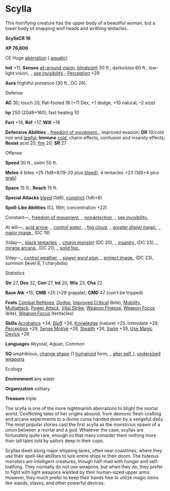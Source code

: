 # Scylla

This horrifying creature has the upper body of a beautiful woman, but a lower body of snapping wolf heads and writhing tentacles.

**ScyllaCR 16**

**XP 76,800**

CE Huge [aberration](/pathfinderRPG/prd/monsters/creatureTypes.html#_aberration) ( [aquatic](/pathfinderRPG/prd/monsters/creatureTypes.html#_aquatic-subtype))

**Init** +11; **Senses** [all-around vision](/pathfinderRPG/prd/monsters/universalMonsterRules.html#_all-around-vision), [blindsight](/pathfinderRPG/prd/monsters/universalMonsterRules.html#_blindsight) 30 ft., darkvision 60 ft., low-light vision, _ [see invisibility](/pathfinderRPG/prd/additionalMonsters/../spells/seeInvisibility.html#_see-invisibility)_; [Perception](/pathfinderRPG/prd/additionalMonsters/../skills/perception.html#_perception) +29

**Aura** frightful presence (30 ft., DC 26),

Defense

**AC** 30, touch 20, flat-footed 18 (+11 Dex, +1 dodge, +10 natural, –2 size)

**hp** 250 (20d8+160); fast healing 10

**Fort** +14, **Ref** +17, **Will** +18

**Defensive Abilities** _ [freedom of movement](/pathfinderRPG/prd/additionalMonsters/../spells/freedomOfMovement.html#_freedom-of-movement)_, improved evasion; **DR** 10/cold iron and [lawful](/pathfinderRPG/prd/monsters/creatureTypes.html#_lawful-subtype); **Immune** [cold](/pathfinderRPG/prd/monsters/creatureTypes.html#_cold-subtype), charm effects, confusion and insanity effects; **Resist** acid 20, [fire](/pathfinderRPG/prd/monsters/creatureTypes.html#_fire-subtype) 20; **SR** 27

Offense

**Speed** 30 ft., swim 50 ft.

**Melee** 4 bites +25 (1d8+8/19–20 plus [bleed](/pathfinderRPG/prd/monsters/universalMonsterRules.html#_bleed)), 4 tentacles +23 (1d6+4 plus [grab](/pathfinderRPG/prd/monsters/universalMonsterRules.html#_grab))

**Space** 15 ft.; **Reach** 15 ft.

**Special Attacks** [bleed](/pathfinderRPG/prd/monsters/universalMonsterRules.html#_bleed) (1d6), [constrict](/pathfinderRPG/prd/monsters/universalMonsterRules.html#_constrict) (1d6+8)

**Spell-Like Abilities** (CL 16th; concentration +22)

Constant—_ [freedom of movement](/pathfinderRPG/prd/additionalMonsters/../spells/freedomOfMovement.html#_freedom-of-movement)_, _ [nondetection](/pathfinderRPG/prd/additionalMonsters/../spells/nondetection.html#_nondetection)_, _ [see invisibility](/pathfinderRPG/prd/additionalMonsters/../spells/seeInvisibility.html#_see-invisibility)_

At will—_ [acid arrow](/pathfinderRPG/prd/additionalMonsters/../spells/acidArrow.html#_acid-arrow)_, _ [control water](/pathfinderRPG/prd/additionalMonsters/../spells/controlWater.html#_control-water)_, _ [fog cloud](/pathfinderRPG/prd/additionalMonsters/../spells/fogCloud.html)_, _ [greater dispel magic](/pathfinderRPG/prd/additionalMonsters/../spells/dispelMagic.html#_dispel-magic-greater)_, _ [major image](/pathfinderRPG/prd/additionalMonsters/../spells/majorImage.html#_major-image)_ (DC 19)

3/day—_ [black tentacles](/pathfinderRPG/prd/additionalMonsters/../spells/blackTentacles.html#_black-tentacles)_, _ [charm monster](/pathfinderRPG/prd/additionalMonsters/../spells/charmMonster.html#_charm-monster)_ (DC 20), _ [insanity](/pathfinderRPG/prd/additionalMonsters/../spells/insanity.html#_insanity)_ (DC 23), _ [mirage arcana](/pathfinderRPG/prd/additionalMonsters/../spells/mirageArcana.html#_mirage-arcana)_ (DC 21), _ [solid fog](/pathfinderRPG/prd/additionalMonsters/../spells/solidFog.html#_solid-fog)_

1/day—_ [control weather](/pathfinderRPG/prd/additionalMonsters/../spells/controlWeather.html#_control-weather)_, _ [power word stun](/pathfinderRPG/prd/additionalMonsters/../spells/powerWordStun.html#_power-word-stun)_, _ [project image](/pathfinderRPG/prd/additionalMonsters/../spells/projectImage.html#_project-image)_ (DC 23), summon (level 8, 1 charybdis)

Statistics

**Str** 27, **Dex** 32, **Con** 27, **Int** 20, **Wis** 23, **Cha** 22

**Base Atk** +15; **CMB** +25 (+29 grapple); **CMD** 47 (can't be tripped)

**Feats** [Combat Reflexes](/pathfinderRPG/prd/additionalMonsters/../feats.html#_combat-reflexes), [Dodge](/pathfinderRPG/prd/additionalMonsters/../feats.html#_dodge), [Improved Critical](/pathfinderRPG/prd/additionalMonsters/../feats.html#_improved-critical) (bite), [Mobility](/pathfinderRPG/prd/additionalMonsters/../feats.html#_mobility), [Multiattack](/pathfinderRPG/prd/additionalMonsters/../monsters/monsterFeats.html#_multiattack), [Power Attack](/pathfinderRPG/prd/additionalMonsters/../feats.html#_power-attack), [Vital Strike](/pathfinderRPG/prd/additionalMonsters/../feats.html#_vital-strike), [Weapon Finesse](/pathfinderRPG/prd/additionalMonsters/../feats.html#_weapon-finesse), [Weapon Focus](/pathfinderRPG/prd/additionalMonsters/../feats.html#_weapon-focus) (bite), [Weapon Focus](/pathfinderRPG/prd/additionalMonsters/../feats.html#_weapon-focus) (tentacles)

**Skills** [Acrobatics](/pathfinderRPG/prd/additionalMonsters/../skills/acrobatics.html#_acrobatics) +34, [Bluff](/pathfinderRPG/prd/additionalMonsters/../skills/bluff.html#_bluff) +26, [Knowledge](/pathfinderRPG/prd/additionalMonsters/../skills/knowledge.html#_knowledge) (nature) +25, Intimidate +29, [Perception](/pathfinderRPG/prd/additionalMonsters/../skills/perception.html#_perception) +29, [Sense Motive](/pathfinderRPG/prd/additionalMonsters/../skills/senseMotive.html#_sense-motive) +26, [Stealth](/pathfinderRPG/prd/additionalMonsters/../skills/stealth.html#_stealth) +26, [Swim](/pathfinderRPG/prd/additionalMonsters/../skills/swim.html#_swim) +39, [Use Magic Device](/pathfinderRPG/prd/additionalMonsters/../skills/useMagicDevice.html#_use-magic-device) +26

**Languages** Abyssal, Aquan, Common

**SQ** amphibious, [change shape](/pathfinderRPG/prd/monsters/universalMonsterRules.html#_change-shape) (1 [humanoid](/pathfinderRPG/prd/monsters/creatureTypes.html#_humanoid) form, _ [alter self](/pathfinderRPG/prd/additionalMonsters/../spells/alterSelf.html#_alter-self)_), [undersized weapons](/pathfinderRPG/prd/monsters/universalMonsterRules.html#_undersized-weapons)

Ecology

**Environment** any water

**Organization** solitary

**Treasure** triple

The scylla is one of the more nightmarish aberrations to blight the mortal world. Conflicting tales of her origins abound, from demonic flesh-crafting and arcane experiments to a divine curse handed down by a vengeful deity. The most popular stories cast the first scylla as the monstrous spawn of a union between a mortal and a god. Whatever the case, scyllas are fortunately quite rare, enough so that many consider them nothing more than tall tales told by sailors deep in their cups.

Scyllas dwell along major shipping lanes, often near coastlines, where they use their spell-like abilities to lure entire ships to their doom. The hideous monsters are intelligent creatures, though half-mad with hunger and self-loathing. They normally do not use weapons, but when they do, they prefer to fight with light weapons wielded by their human-sized upper arms. However, they much prefer to keep their hands free to utilize magic items like wands, staves, and other powerful devices.

